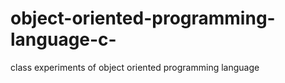 # object-oriented-programming-language-c-
class experiments of object oriented programming language
